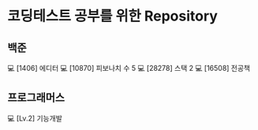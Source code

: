 # 코딩테스트 공부를 위한 Repository

## 백준
💻 [1406] 에디터
💻 [10870] 피보나치 수 5
💻 [28278] 스택 2
💻 [16508] 전공책

## 프로그래머스
💻 [Lv.2] 기능개발